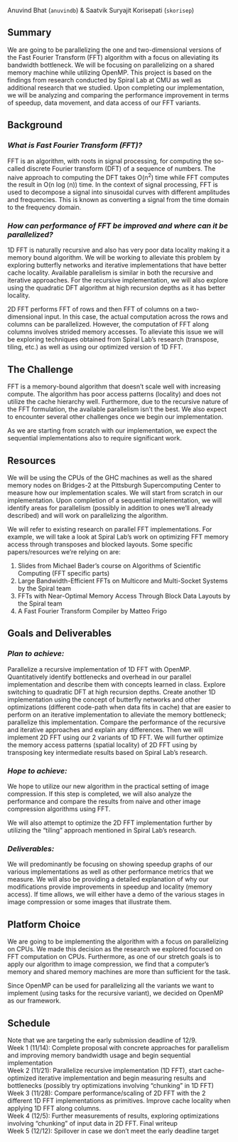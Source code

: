 Anuvind Bhat (`anuvindb`) & Saatvik Suryajit Korisepati (`skorisep`)

## **Summary**

We are going to be parallelizing the one and two-dimensional versions of the Fast Fourier Transform (FFT) algorithm with a focus on alleviating its bandwidth bottleneck. We will be focusing on parallelizing on a shared memory machine while utilizing OpenMP. This project is based on the findings from research conducted by Spiral Lab at CMU as well as additional research that we studied. Upon completing our implementation, we will be analyzing and comparing the performance improvement in terms of speedup, data movement, and data access of our FFT variants.

## **Background**

### *What is Fast Fourier Transform (FFT)?*

FFT is an algorithm, with roots in signal processing, for computing the so-called discrete Fourier transform (DFT) of a sequence of numbers. The naive approach to computing the DFT takes O(n<sup>2</sup>) time while FFT computes the result in O(n log (n)) time. In the context of signal processing, FFT is used to decompose a signal into sinusoidal curves with different amplitudes and frequencies. This is known as converting a signal from the time domain to the frequency domain.

### *How can performance of FFT be improved and where can it be parallelized?*

1D FFT is naturally recursive and also has very poor data locality making it a memory bound algorithm. We will be working to alleviate this problem by exploring butterfly networks and iterative implementations that have better cache locality. Available parallelism is similar in both the recursive and iterative approaches. For the recursive implementation, we will also explore using the quadratic DFT algorithm at high recursion depths as it has better locality.

2D FFT performs FFT of rows and then FFT of columns on a two-dimensional input. In this case, the actual computation across the rows and columns can be parallelized. However, the computation of FFT along columns involves strided memory accesses. To alleviate this issue we will be exploring techniques obtained from Spiral Lab’s research (transpose, tiling, etc.) as well as using our optimized version of 1D FFT.

## **The Challenge**

FFT is a memory-bound algorithm that doesn’t scale well with increasing compute. The algorithm has poor access patterns (locality) and does not utilize the cache hierarchy well. Furthermore, due to the recursive nature of the FFT formulation, the available parallelism isn’t the best. We also expect to encounter several other challenges once we begin our implementation.

As we are starting from scratch with our implementation, we expect the sequential implementations also to require significant work.

## **Resources**

We will be using the CPUs of the GHC machines as well as the shared memory nodes on Bridges-2 at the Pittsburgh Supercomputing Center to measure how our implementation scales. We will start from scratch in our implementation. Upon completion of a sequential implementation, we will identify areas for parallelism (possibly in addition to ones we’ll already described) and will work on parallelizing the algorithm.

We will refer to existing research on parallel FFT implementations. For example, we will take a look at Spiral Lab’s work on optimizing FFT memory access through transposes and blocked layouts. Some specific papers/resources we’re relying on are:
1. Slides from Michael Bader’s course on Algorithms of Scientific Computing (FFT specific parts)
2. Large Bandwidth-Efficient FFTs on Multicore and Multi-Socket Systems by the Spiral team
3. FFTs with Near-Optimal Memory Access Through Block Data Layouts by the Spiral team
4. A Fast Fourier Transform Compiler by Matteo Frigo

## **Goals and Deliverables**

### *Plan to achieve:*

Parallelize a recursive implementation of 1D FFT with OpenMP. Quantitatively identify bottlenecks and overhead in our parallel implementation and describe them with concepts learned in class. Explore switching to quadratic DFT at high recursion depths. Create another 1D implementation using the concept of butterfly networks and other optimizations (different code-path when data fits in cache) that are easier to perform on an iterative implementation to alleviate the memory bottleneck; parallelize this implementation. Compare the performance of the recursive and iterative approaches and explain any differences. Then we will implement 2D FFT using our 2 variants of 1D FFT. We will further optimize the memory access patterns (spatial locality) of 2D FFT using by transposing key intermediate results based on Spiral Lab’s research.

### *Hope to achieve:*

We hope to utilize our new algorithm in the practical setting of image compression. If this step is completed, we will also analyze the performance and compare the results from naive and other image compression algorithms using FFT.

We will also attempt to optimize the 2D FFT implementation further by utilizing the “tiling” approach mentioned in Spiral Lab’s research.

### *Deliverables:*

We will predominantly be focusing on showing speedup graphs of our various implementations as well as other performance metrics that we measure. We will also be providing a detailed explanation of why our modifications provide improvements in speedup and locality (memory access). If time allows, we will either have a demo of the various stages in image compression or some images that illustrate them.

## **Platform Choice**

We are going to be implementing the algorithm with a focus on parallelizing on CPUs. We made this decision as the research we explored focused on FFT computation on CPUs. Furthermore, as one of our stretch goals is to apply our algorithm to image compression, we find that a computer’s memory and shared memory machines are more than sufficient for the task.

Since OpenMP can be used for parallelizing all the variants we want to implement (using tasks for the recursive variant), we decided on OpenMP as our framework.

## **Schedule**
Note that we are targeting the early submission deadline of 12/9.<br>
Week 1 (11/14): Complete proposal with concrete approaches for parallelism and improving memory bandwidth usage and begin sequential implementation <br>
Week 2 (11/21): Parallelize recursive implementation (1D FFT), start cache-optimized iterative implementation and begin measuring results and bottlenecks (possibly try optimizations involving “chunking” in 1D FFT)<br>
Week 3 (11/28): Compare performance/scaling of 2D FFT with the 2 different 1D FFT implementations as primitives. Improve cache locality when applying 1D FFT along columns.<br>
Week 4 (12/5): Further measurements of results, exploring optimizations involving “chunking” of input data in 2D FFT. Final writeup<br>
Week 5 (12/12): Spillover in case we don’t meet the early deadline target
